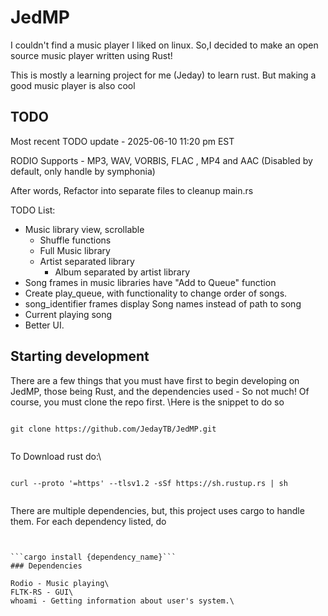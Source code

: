 # JedMP
I couldn't find a music player I liked on linux. So,I decided to make an open source music player written using Rust!

This is mostly a learning project for me (Jeday) to learn rust. But making a good music player is also cool

## TODO
Most recent TODO update - 2025-06-10 11:20 pm EST

RODIO Supports - MP3, WAV, VORBIS, FLAC , MP4 and AAC (Disabled by default, only handle by symphonia)

After words, Refactor into separate files to cleanup main.rs

TODO List:

- Music library view, scrollable 
  - Shuffle functions
  - Full Music library 
  - Artist separated library
    - Album separated by artist library
- Song frames in music libraries have "Add to Queue" function
- Create play_queue, with functionality to change order of songs.
- song_identifier frames display Song names instead of path to song
- Current playing song 
- Better UI.

## Starting development

There are a few things that you must have first to begin developing on JedMP, those being Rust, and the dependencies used - So not much! Of course, you must clone the repo first. \Here is the snippet to do so

```
```
```git clone https://github.com/JedayTB/JedMP.git```
```
```

To Download rust do:\
```
```
```curl --proto '=https' --tlsv1.2 -sSf https://sh.rustup.rs | sh```
```
```

There are multiple dependencies, but, this project uses cargo to handle them. For each dependency listed, do

```
````
```cargo install {dependency_name}
```
```
```cargo install {dependency_name}```
### Dependencies 

Rodio - Music playing\
FLTK-RS - GUI\
whoami - Getting information about user's system.\
